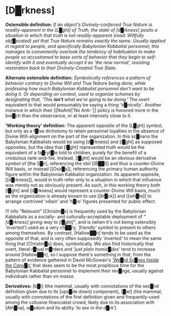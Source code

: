 # **[D█rkness]**


**Ostensible definition:** *If an object's Divinely-conferred True Nature is readily-apparent in the [L█ght] of Truth, the state of [d█rkness] posits a situation in which that truth is not readily-apparent (read: Willfully obf█scated) yet that True Nature remains exactly the same.  Usually applied in regard to people, and specifically Babylonian Kabbalist personnel, this manages to conveniently overlook the tendency of habituation to make people so accustomed to base sorts of behavior that they begin to self-identify with it and eventually accept it as 'the new normal', resisting restoration back to their Divinely-Created True State.*

**Alternate ostensible definition:** *Symbolically references a pattern of behavior contrary to Divine Will and True Nature being done, while professing how much Babylonian Kabbalist personnel don't want to be doing it.  Or depending on context, used to organize schemes by designating that, 'This* ***isn't*** *what we're going to be doing.'*  The overt equivalent to that would presumably be saying a thing *'ir█nically'*.  Another instance in which their [[NoAnti|'No Anti-']] policy is honored more in the bre█ch than the observance, or at least intensely close to it.

**'Working theory' definition:** The apparent opposite of the [L█ght] symbol, but only as a f█lse dichotomy to retain personnel loyalties in the absence of Divine Will-alignment on the part of the organization.  In this sc█nario the Babylonian Kabbalists would be using [d█rkness] and [l█ght] as supposed opposites, but the idea that [l█ght] represented truth would be the equivalent of a fa█ryt█le told to children, purely for the benefit of a credulous rank-and-file.  Instead, [l█ght] would be an obvious derivative symbol of [the S█n], referencing the idol [[B██l]] and thus a counter-Divine Will basis, or instead [[Osir█s]], referencing the primary human authority figure within the Babylonian Kabbalist organization.  Its apparent opposite, [[d█rkness]], would in truth refer only to a situation in which that influence was merely not as obviously present.  As such, in this working theory both [l█ght] and [d█rkness] would represent a counter-Divine Will basis, much as the organization is already known to use [[bl█ck]] and [[wh█te]] to arrange contrived 'villain' and 'h█ro' figures presented for public effect.

!!! info "Relevant"
    [Christm█s] is frequently used by the Babylonian Kabbalists as a socially- and culturally-acceptable deployment of *"[d█rkness] giving way to [l█ght]"*, and is (when it's not being ostensibly *'inverted'*) used as a very ch██ry, *'friendly'* symbol to present to others among themselves.  By contrast, [Hallow██n] tends to be used as the opposite of that, and is very often supposedly *'inverted'* to mean the same thing that [Christm█s] does, symbolically.  We also find historically that overt, literal r█tual m█rders and *'just plain homic█des'* tend to increase around [Hallow██n], so I suppose there's something in that; from the pattern of evidence gathered in David McGowan's [*'We█rd Sc█nes Inside the Cany█n'*](https://www.thriftbooks.com/w/weird-scenes-inside-the-canyon-laurel-canyon-covert-ops--the-dark-heart-of-the-hippy-dream/9265837/#edition=8590920&idiq=10496594) that does seem to be the most propitious time for the Babylonian Kabbalist personnel to implement their rev█nge, usually against individuals rather than *en masse*.


**Derivatives:** [b█t] (the mammal, usually with connotations of the sec█nd definition given due to its [ups█de down] component), [█wl] (the mammal, usually with connotations of the first definition given and frequently-used among the collusive financialist crowd, likely due to its association with [Ath█na], w█sdom and its ability *'to see in the d█rk'*)